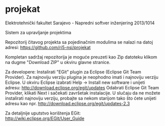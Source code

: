 projekat
========

Elektrotehnički fakultet Sarajevo - Napredni softver inženjering 2013/1014

Sistem za upravljanje projektima

Repozitorij čitavog projekta sa pojedinačnim modulima se nalazi na datoj adresi: https://github.com/ri5-nsi/projekat

Kompletan sadržaj repozitorija je moguće preuzeti kao Zip datoteku klikom na dugme "Download ZIP" u okviru glavne stranice.


Za developere:
Instalirati "EGit" plugin za Eclipse (Eclipse Git Team Provider). 
Za najnoviju verziju plugina je neophodno imati i najnoviju verziju Eclipse.
U okviru Eclipse izabrati Help -> Install new software i unijeti adresu: http://download.eclipse.org/egit/updates
Odabrati Eclipse Git Team Provider, klikati Next i sačekati završetak instalacije.
U slučaju da ne možete instalirati najnoviju verziju, probajte sa nekom starijom tako što ćete unijeti adresu kao npr. http://download.eclipse.org/egit/updates-2.3

Za detaljnije uputstvo korištenja EGit: http://wiki.eclipse.org/EGit/User_Guide
